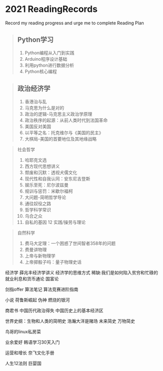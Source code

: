 # 2021 ReadingRecords
Record my reading progress and urge me to complete Reading Plan

> ## Python学习
> 1. Python编程从入门到实践
> 2. Arduino程序设计基础
> 3. 利用python进行数据分析
> 4. Python核心编程


> ## 政治经济学
> 1. 香港治与乱
> 2. 马克思为什么是对的
> 3. 政治的逻辑-马克思主义政治学原理
> 4. 政治秩序的起源：从前人类时代到法国革命
> 5. 美国反对美国
> 6. 以平等之名：托克维尔与《美国的民主》
> 7. 大棋局-美国的首要地位及其地缘战略


> 社会哲学
> 1. 哈耶克文选
> 2. 西方现代思想讲义
> 3. 颓废和沉默：透视犬儒文化
> 4. 现代性和自我认同：安东尼吉登斯
> 5. 娱乐至死：尼尔波兹曼
> 6. 规训与惩罚：米歇尔福柯
> 7. 大问题-简明哲学导论
> 8. 通往奴役之路
> 9. 哲学科学常识
> 10. 乌合之众
> 11. 自私的基因
> 12 实践/操劳与理论


> 自然科学
> 1. 费马大定理：一个困惑了世间智者358年的问题
> 2. 费曼讲物理
> 3. 上帝与新物理学
> 4. 上帝掷骰子吗：量子物理史话

经济学
薛兆丰经济学讲义
经济学的思维方式
稀缺:我们是如何陷入贫穷和忙碌的
就业利息和货币通论
国富论

剑指offer
算法笔记
算法竞赛进阶指南

小说
荷鲁斯崛起
伪神
燃烧的银河

商君书
中国历代政治得失
中国历史上的基本经济区


世界史纲：生物和人类的简明史
浩瀚大洋是赌场
未来简史
万物简史


鸟哥的linux私房菜

业余爱好
韩语学习30天入门

运营和增长
奈飞文化手册

人生12法则
巨婴国
